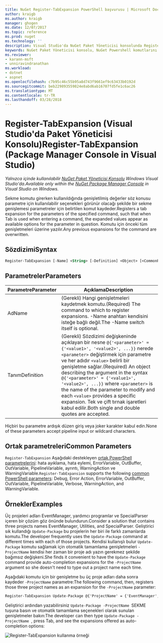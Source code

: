 ```yaml
---
title: NuGet Register-TabExpansion PowerShell başvurusu | Microsoft Docs
author: kraigb
ms.author: kraigb
manager: ghogen
ms.date: 12/07/2017
ms.topic: reference
ms.prod: nuget
ms.technology: ''
description: Visual Studio'da NuGet Paket Yöneticisi konsolunda Register-TabExpansion PowerShell komut başvurusu.
keywords: NuGet Paket Yöneticisi konsolu, NuGet Powershell komutlarını NuGet Powershell başvurusu, Register-TabExpansion
ms.reviewer:
- karann-msft
- unniravindranathan
ms.workload:
- dotnet
- aspnet
ms.openlocfilehash: c7b95c46c55b95a8d743f9661ef9c63433b0192d
ms.sourcegitcommit: beb229893559824e8abd6ab16707fd5fe1c6ac26
ms.translationtype: MT
ms.contentlocale: tr-TR
ms.lasthandoff: 03/28/2018
---
```

# <a name="register-tabexpansion-package-manager-console-in-visual-studio"></a><span data-ttu-id="c04fa-104">Register-TabExpansion (Visual Studio'da Paket Yöneticisi Konsolu)</span><span class="sxs-lookup"><span data-stu-id="c04fa-104">Register-TabExpansion (Package Manager Console in Visual Studio)</span></span>

<span data-ttu-id="c04fa-105">*Yalnızca içinde kullanılabilir [NuGet Paket Yöneticisi Konsolu](package-manager-console.md) Windows Visual Studio'da.*</span><span class="sxs-lookup"><span data-stu-id="c04fa-105">*Available only within the [NuGet Package Manager Console](package-manager-console.md) in Visual Studio on Windows.*</span></span>

<span data-ttu-id="c04fa-106">Sekme komutu girerken kullanıldığında genişletilmiş değerler söz konusu parametre için kullanılabilir seçenekleri görünür olacağı şekilde bir sekme genişlemesi parametreler için belirtilen komut kaydeder.</span><span class="sxs-lookup"><span data-stu-id="c04fa-106">Registers a tab expansion for the parameters of the specified command, such that when Tab is used when entering a command, the expanded values appear as available options for the parameter in question.</span></span> <span data-ttu-id="c04fa-107">Komutu için önceki tüm genişletmeleri üzerine yazılır.</span><span class="sxs-lookup"><span data-stu-id="c04fa-107">Any previous expansions for the command are overwritten.</span></span>

## <a name="syntax"></a><span data-ttu-id="c04fa-108">Sözdizimi</span><span class="sxs-lookup"><span data-stu-id="c04fa-108">Syntax</span></span>

```ps
Register-TabExpansion [-Name] <String> [-Definition] <Object> [<CommonParameters>]
```

## <a name="parameters"></a><span data-ttu-id="c04fa-109">Parametreler</span><span class="sxs-lookup"><span data-stu-id="c04fa-109">Parameters</span></span>

| <span data-ttu-id="c04fa-110">Parametre</span><span class="sxs-lookup"><span data-stu-id="c04fa-110">Parameter</span></span> | <span data-ttu-id="c04fa-111">Açıklama</span><span class="sxs-lookup"><span data-stu-id="c04fa-111">Description</span></span> |
| --- | --- |
| <span data-ttu-id="c04fa-112">Ad</span><span class="sxs-lookup"><span data-stu-id="c04fa-112">Name</span></span> | <span data-ttu-id="c04fa-113">(Gerekli) Hangi genişletmeleri kaydetmek komutu.</span><span class="sxs-lookup"><span data-stu-id="c04fa-113">(Required) The command to which to register expansions.</span></span> <span data-ttu-id="c04fa-114">-Name anahtarı kendisini isteğe bağlı değil.</span><span class="sxs-lookup"><span data-stu-id="c04fa-114">The -Name switch itself is optional.</span></span> |
| <span data-ttu-id="c04fa-115">Tanım</span><span class="sxs-lookup"><span data-stu-id="c04fa-115">Definition</span></span> | <span data-ttu-id="c04fa-116">(Gerekli) Sözdizimi değişkeninde açıklayan bir nesne `@{'<parameter>' = {'<value1>', '<value2>', ...}}` nerede `<parameter>` değiştirmek için parametre ve her adıdır `<value>` belirli bir genişletme sağlar.</span><span class="sxs-lookup"><span data-stu-id="c04fa-116">(Required) An object describing the argument in the syntax `@{'<parameter>' = {'<value1>', '<value2>', ...}}` where `<parameter>` is the name of the parameter to modify and each `<value>` provides a specific expansion.</span></span> <span data-ttu-id="c04fa-117">Tek ve çift tırnak işaretleri kabul edilir.</span><span class="sxs-lookup"><span data-stu-id="c04fa-117">Both single and double quotes are accepted.</span></span> |

<span data-ttu-id="c04fa-118">Hiçbiri bu parametre ardışık düzen giriş veya joker karakter kabul edin.</span><span class="sxs-lookup"><span data-stu-id="c04fa-118">None of these parameters accept pipeline input or wildcard characters.</span></span>

## <a name="common-parameters"></a><span data-ttu-id="c04fa-119">Ortak parametreleri</span><span class="sxs-lookup"><span data-stu-id="c04fa-119">Common Parameters</span></span>

<span data-ttu-id="c04fa-120">`Register-TabExpansion` Aşağıdaki destekleyen [ortak PowerShell parametrelerini](http://go.microsoft.com/fwlink/?LinkID=113216): hata ayıklama, hata eylemi, ErrorVariable, OutBuffer, OutVariable, PipelineVariable, ayrıntı, WarningAction ve WarningVariable.</span><span class="sxs-lookup"><span data-stu-id="c04fa-120">`Register-TabExpansion` supports the following [common PowerShell parameters](http://go.microsoft.com/fwlink/?LinkID=113216): Debug, Error Action, ErrorVariable, OutBuffer, OutVariable, PipelineVariable, Verbose, WarningAction, and WarningVariable.</span></span>

## <a name="examples"></a><span data-ttu-id="c04fa-121">Örnekler</span><span class="sxs-lookup"><span data-stu-id="c04fa-121">Examples</span></span>

<span data-ttu-id="c04fa-122">Üç projeleri adları EventManager, yardımcı programlar ve SpecialParser içeren bir çözüm göz önünde bulundurun.</span><span class="sxs-lookup"><span data-stu-id="c04fa-122">Consider a solution that contains three projects names EventManager, Utilities, and SpecialParser.</span></span> <span data-ttu-id="c04fa-123">Geliştirici sık kullandığı `Update-Package` bu projelerin her biri ile farklı zamanlarda komutu.</span><span class="sxs-lookup"><span data-stu-id="c04fa-123">The developer frequently uses the `Update-Package` command at different times with each of those projects.</span></span> <span data-ttu-id="c04fa-124">Kendisi kullanışlı bulur `Update-Package` komutu sağlamak için otomatik tamamlama genişletmeleri `-ProjectName` kendisi her zaman bir proje adı yazın gerekmez şekilde bağımsız değişkeni.</span><span class="sxs-lookup"><span data-stu-id="c04fa-124">She finds it convenient to have the `Update-Package` command provide auto-completion expansions for the `-ProjectName` argument so she doesn't need to type out a project name each time.</span></span> 

<span data-ttu-id="c04fa-125">Aşağıdaki komutu için bir genişletme bu üç proje adları daha sonra kaydeder `-ProjectName` parametre:</span><span class="sxs-lookup"><span data-stu-id="c04fa-125">The following command, then, registers those three project names as an expansion for the `-ProjectName` parameter:</span></span>

```ps
Register-TabExpansion Update-Package @{'ProjectName' = {'EventManager', 'Utilities', 'SpecialParser'}}    
```

<span data-ttu-id="c04fa-126">Geliştirici ardından yazabilirsiniz `Update-Package -ProjectName `SEKME tuşuna basın ve otomatik tamamlama seçenekleri olarak sunulan genişletmeler bakın:</span><span class="sxs-lookup"><span data-stu-id="c04fa-126">The developer can then type `Update-Package -ProjectName `, press Tab, and see the expansions offered as auto-completion options:</span></span>

![Register-TabExpansion kullanma örneği](media/Register-TabExpansion-Example.png)
